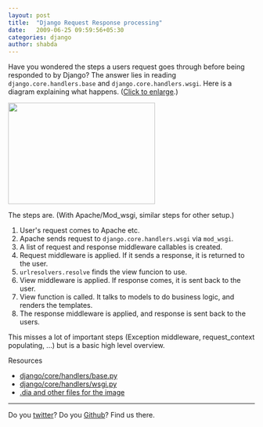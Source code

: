 ```yaml
---
layout: post
title:  "Django Request Response processing"
date:   2009-06-25 09:59:56+05:30
categories: django
author: shabda
---
```

Have you wondered the steps a users request goes through before being responded to by Django? The answer lies in reading `django.core.handlers.base` and `django.core.handlers.wsgi`. Here is a diagram explaining what happens. ([Click to enlarge](http://uswaretech.com/blog/wp-content/uploads/2009/06/django_request_response_lifecycle.png).)

<a href="http://uswaretech.com/blog/wp-content/uploads/2009/06/django_request_response_lifecycle.png"><img src="http://uswaretech.com/blog/wp-content/uploads/2009/06/django_request_response_lifecycle-300x207.png" alt="" title="django_request_response_lifecycle" width="300" height="207" class="alignnone size-medium wp-image-587" /></a>

The steps are.
(With Apache/Mod_wsgi, similar steps for other setup.)

1. User's request comes to Apache etc.
2. Apache sends request to `django.core.handlers.wsgi` via `mod_wsgi`.
3. A list of request and response middleware callables is created.
4. Request middleware is applied. If it sends a response, it is returned to the user.
5. `urlresolvers.resolve` finds the view funcion to use.
6. View middleware is applied. If response comes, it is sent back to the user.
7. View function is called. It talks to models to do business logic, and renders the templates.
8. The response middleware is applied, and response is sent back to the users.

This misses a lot of important steps (Exception middleware, request_context populating, ...) but is a basic high level overview. 

Resources

* [django/core/handlers/base.py](http://code.djangoproject.com/browser/django/trunk/django/core/handlers/base.py)
* [django/core/handlers/wsgi.py](http://code.djangoproject.com/browser/django/trunk/django/core/handlers/wsgi.py)
* [.dia and other files for the image](http://github.com/uswaretech/Django-Request-Response/tree/master)

---------------------
Do you [twitter](http://twitter.com/uswaretech)? Do you [Github](http://github.com/uswaretech)? Find us there.


